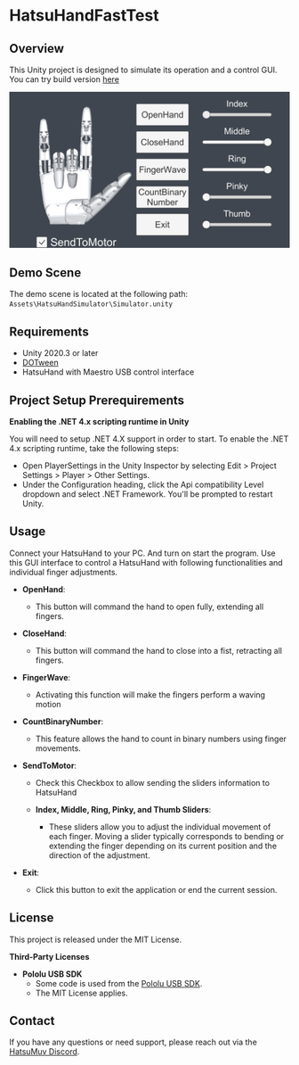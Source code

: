 
# HatsuHandFastTest

## Overview

This Unity project is designed to simulate its operation and a control GUI. You can try build version [here](./Build/HatsuHandFastTest_Build.7z)

![GUI for HatsuHand](./images/demo.png)

## Demo Scene

The demo scene is located at the following path:
`Assets\HatsuHandSimulator\Simulator.unity`

## Requirements

- Unity 2020.3 or later
- [DOTween](http://dotween.demigiant.com/)
- HatsuHand with Maestro USB control interface

## Project Setup Prerequirements

**Enabling the .NET 4.x scripting runtime in Unity**

You will need to setup .NET 4.X support in order to start. To enable the .NET 4.x scripting runtime, take the following steps:
- Open PlayerSettings in the Unity Inspector by selecting Edit > Project Settings > Player > Other Settings.
- Under the Configuration heading, click the Api compatibility Level dropdown and select .NET Framework. You'll be prompted to restart Unity.

## Usage

Connect your HatsuHand to your PC. And turn on start the program. Use this GUI interface to control a HatsuHand  with following functionalities and individual finger adjustments.

- **OpenHand**:
  - This button will command the hand to open fully, extending all fingers.


- **CloseHand**:
  - This button will command the hand to close into a fist, retracting all fingers.


- **FingerWave**:
  - Activating this function will make the fingers perform a waving motion


- **CountBinaryNumber**:
  - This feature allows the hand to count in binary numbers using finger movements.


- **SendToMotor**:
  - Check this Checkbox to allow sending the sliders information to HatsuHand


  - **Index, Middle, Ring, Pinky, and Thumb Sliders**:
    - These sliders allow you to adjust the individual movement of each finger. Moving a slider typically corresponds to bending or extending the finger depending on its current position and the direction of the adjustment.


- **Exit**:
  - Click this button to exit the application or end the current session.





## License

This project is released under the MIT License.

**Third-Party Licenses**

- **Pololu USB SDK**
  - Some code is used from the [Pololu USB SDK](https://github.com/pololu/pololu-usb-sdk/tree/master/Maestro/MaestroEasyExample).
  - The MIT License applies.

## Contact

If you have any questions or need support, please reach out via the [HatsuMuv Discord](https://discord.gg/JbysAbJWCN).
